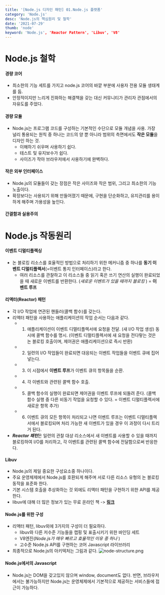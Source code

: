 ```yaml
---
title: '[Node.js 디자인 패턴] 01.Node.js 플랫폼'
category: 'Node.js'
desc: 'Node.js의 핵심원리 및 철학'
date: '2021-07-29'
thumb: 'node'
keyword: 'Node.js', 'Reactor Pattern', 'Libuv', 'V8'
---
```


# Node.js 철학

#### 경량 코어
- 최소한의 기능 세트를 가지고 node.js 코어의 바깥 부분에 사용자 전용 모듈 생태계를 둠.
- 안정적이지만 느리게 진화하는 해결책을 갖는 대신 커뮤니티가 관리자 관점에서의 자유도를 주었다.

#### 경량 모듈
- Node.js는 프로그램 코드를 구성하는 기본적인 수단으로 모듈 개념을 사용. 가장 널리 통용되는 원칙 중 하나는 코드의 양 뿐 아니라 범위의 측면에서도 **작은 모듈**을 디자인 하는 것.
  - 이해하기 쉬우며 사용하기 쉽다.
  - 테스트 및 유지보수가 쉽다.
  - 사이즈가 작아 브라우저에서 사용하기에 완벽하다.

#### 작은 외부 인터페이스
- Node.js의 모듈들이 갖는 장점은 작은 사이즈와 작은 범위, 그리고 최소한의 기능 노출이다.
- 확장보다는 사용되기 위해 만들어졌기 때문에, 구현을 단순화하고, 유지관리를 용이하게 해주며 가용성을 높인다.

#### 간결함과 실용주의

# Node.js 작동원리

#### 이벤트 디멀티플렉싱
- 논 블로킹 리소스를 효율적인 방법으로 처리하기 위한 메커니즘 중 하나를 **동기 이벤트 디멀티플렉서**(=이벤트 통지 인터페이스)라고 한다.
  - 여러 리소스를 관찰하고 이 리소스들 중 읽기 혹은 쓰기 연산의 실행이 완료되었을 때 새로운 이벤트를 반환한다. (*새로운 이벤트가 있을 때까지 블로킹* ) = **이벤트 루프**

#### 리액터(Reactor) 패턴
- 각 I/O 작업에 연관된 핸들러(콜백 함수)를 갖는다.
- 리액터 패턴을 사용하는 애플리케이션의 작업 순서는 다음과 같다.
  - 1. 애플리케이션이 이벤트 디멀티플렉서에 요청을 전달. (새 I/O 작업 생성) 동시에 콜백 함수를 명시. (이벤트 디멀티플렉서에 새 요청을 전다랗는 것은 논 블로킹 호출이며, 제어권은 애플리케이션으로 즉시 반환)
  - 2. 일련의 I/O 작업들이 완료되면 대응되는 이벤트 작업들을 이벤트 큐에 집어 넣는다.
  - 3. 이 시점에서 **이벤트 루프**가 이벤트 큐의 항목들을 순환.
  - 4. 각 이벤트와 관련된 콜백 함수 호출.
  - 5. 콜백 함수의 실행이 완료되면 제어권을 이벤트 루프에 되돌려 준다. (콜백 함수 실행 중 다른 비동기 작업을 요청할 수 있다. = 이벤트 디멀티플렉서에 새로운 항목 추가)
  - 6. 이벤트 큐의 모든 항목이 처리되고 나면 이벤트 루프는 이벤트 디멀티플렉서에서 블로킹되며 처리 가능한 새 이벤트가 있을 경우 이 과정이 다시 트리거 된다.
- ***Reactor 패턴***은 일련의 관찰 대상 리소스에서 새 이벤트를 사용할 수 있을 때까지 블로킹하여 I/O를 처리하고, 각 이벤트를 관련된 콜백 함수에 전달함으로써 반응한다.

#### Libuv
- Node.js의 제일 중요한 구성요소중 하나이다.
- 주요 운영체제에서 Node.js를 호환되게 해주며 서로 다른 리소스 유형의 논 블로킹 동작을 표준화 한다.
- 기본 시스템 호출을 추상화하는 것 외에도 리액터 패턴을 구현하기 위한 API를 제공한다.
- libuv에 대해 더 많은 정보가 있는 무료 온라인 책 -> **[링크](https://nikhilm.github.io/uvbook/)**

#### Node.js를 위한 구성
- 리액터 패턴, libuv외에 3가지의 구성이 더 필요하다.
  - libuv와 다른 저수준 기능들을 랩핑 및 표출시키기 위한 바인딩 세트
  - V8엔진(*Node.js가 매우 빠르고 효율적인 이유 중 하나* )
  - 고수준 Node.js API를 구현하는 코어 Javascript 라이브러리
- 최종적으로 Node.js의 아키텍처는 그림과 같다.
  ![node-structure.png](https://raw.githubusercontent.com/woolarinet/blog_content/main/images/Node.js/platform/1.png)
#### Node.js에서의 Javascript
- Node.js는 DOM을 갖고있지 않으며 window, document도 없다. 반면, 브라우저에서는 불가능하지만 Node.js는 운영체제에서 기본적으로 제공하는 서비스들에 접근이 가능하다.
